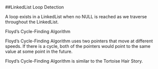 ##LinkedList Loop Detection

A loop exists in a LinkedList when no NULL is reached as we traverse
throughout the LinkedList.

Floyd’s Cycle-Finding Algorithm

Floyd’s Cycle-Finding Algorithm uses two pointers that move at different
speeds. If there is a cycle, both of the pointers would point to the
same value at some point in the future.

Floyd’s Cycle-Finding Algorithm is similar to the Tortoise Hair Story.
